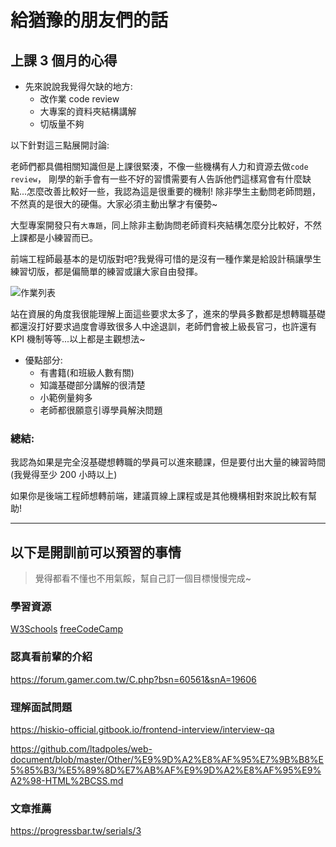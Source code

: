 # 給猶豫的朋友們的話

## 上課 3 個月的心得

- 先來說說我覺得欠缺的地方:
  - 改作業 code review
  - 大專案的資料夾結構講解
  - 切版量不夠

以下針對這三點展開討論:

老師們都具備相關知識但是上課很緊湊，不像一些機構有人力和資源去做`code review`，
剛學的新手會有一些不好的習慣需要有人告訴他們這樣寫會有什麼缺點...怎麼改善比較好一些，我認為這是很重要的機制!
除非學生主動問老師問題，不然真的是很大的硬傷。大家必須主動出擊才有優勢~

大型專案開發只有`大專題`，同上除非主動詢問老師資料夾結構怎麼分比較好，不然上課都是小練習而已。

前端工程師最基本的是切版對吧?我覺得可惜的是沒有一種作業是給設計稿讓學生練習切版，都是偏簡單的練習或讓大家自由發揮。

![作業列表](https://i.imgur.com/0IvEkJB.png)

站在資展的角度我很能理解上面這些要求太多了，進來的學員多數都是想轉職基礎都還沒打好要求過度會導致很多人中途退訓，老師們會被上級長官刁，也許還有 KPI 機制等等...以上都是主觀想法~

- 優點部分:
  - 有書籍(和班級人數有關)
  - 知識基礎部分講解的很清楚
  - 小範例量夠多
  - 老師都很願意引導學員解決問題

### 總結:

我認為如果是完全沒基礎想轉職的學員可以進來聽課，但是要付出大量的練習時間(我覺得至少 200 小時以上)

如果你是後端工程師想轉前端，建議買線上課程或是其他機構相對來說比較有幫助!

---

## 以下是開訓前可以預習的事情

> 覺得都看不懂也不用氣餒，幫自己訂一個目標慢慢完成~

### 學習資源

[W3Schools](https://www.w3schools.com/)
[freeCodeCamp](https://www.freecodecamp.org/learn)

### 認真看前輩的介紹

https://forum.gamer.com.tw/C.php?bsn=60561&snA=19606

### 理解面試問題

https://hiskio-official.gitbook.io/frontend-interview/interview-qa

https://github.com/ltadpoles/web-document/blob/master/Other/%E9%9D%A2%E8%AF%95%E7%9B%B8%E5%85%B3/%E5%89%8D%E7%AB%AF%E9%9D%A2%E8%AF%95%E9%A2%98-HTML%2BCSS.md

### 文章推薦

https://progressbar.tw/serials/3
